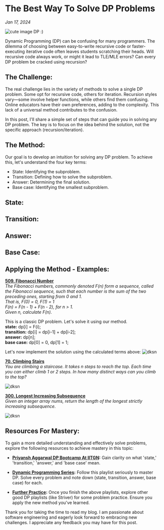 # The Best Way To Solve DP Problems

_Jan 17, 2024_

![cute image DP :)](https://i.ytimg.com/vi/aPQY__2H3tE/maxresdefault.jpg)

Dynamic Programming (DP) can be confusing for many programmers. The dilemma of choosing between easy-to-write recursive code or faster-executing iterative code often leaves students scratching their heads. Will recursive code always work, or might it lead to TLE/MLE errors? Can every DP problem be cracked using recursion?


## The Challenge:
The real challenge lies in the variety of methods to solve a single DP problem. Some opt for recursive code, others for iteration. Recursion styles vary—some involve helper functions, while others find them confusing. Online educators have their own preferences, adding to the complexity. This lack of a universal method contributes to the confusion.  

In this post, I'll share a simple set of steps that can guide you in solving any DP problem. The key is to focus on the idea behind the solution, not the specific approach (recursion/iteration).


## The Method:
Our goal is to develop an intuition for solving any DP problem. To achieve this, let's understand the four key terms:

- State: Identifying the subproblem.
- Transition: Defining how to solve the subproblem.
- Answer: Determining the final solution.
- Base case: Identifying the smallest subproblem.

## State:


## Transition:


## Answer:


## Base Case:


## Applying the Method - Examples:

**[509. Fibonacci Number](https://leetcode.com/problems/fibonacci-number/)**  
_The Fibonacci numbers, commonly denoted F(n) form a sequence, called the Fibonacci sequence, such that each number is the sum of the two preceding ones, starting from 0 and 1._  
_That is,_
_F(0) = 0, F(1) = 1_  
_F(n) = F(n - 1) + F(n - 2), for n > 1._  
_Given n, calculate F(n)._  

This is a classic DP problem. Let's solve it using our method.  
**state:** dp[i] = F(i);  
**transition:** dp[i] = dp[i-1] + dp[i-2];  
**answer:** dp[n];  
**base case:** dp[0] = 0, dp[1] = 1;  

Let's now implement the solution using the calculated terms above:
![dksn](/raw_data/Projects/blog%20project/BlogContent/images/blog-post2-fibo.jpg)  


**[70. Climbing Stairs](https://leetcode.com/problems/climbing-stairs/)**  
*You are climbing a staircase. It takes n steps to reach the top.*
*Each time you can either climb 1 or 2 steps. In how many distinct ways can you climb to the top?*   

![dksn](/raw_data/Projects/blog%20project/BlogContent/images/blog-post2-stairs.jpg)


**[300. Longest Increasing Subsequence](https://leetcode.com/problems/longest-increasing-subsequence/)**  
*Given an integer array nums, return the length of the longest strictly increasing subsequence.*  

![dksn](/raw_data/Projects/blog%20project/BlogContent/images/blog-post2-lis.jpg)




## Resources For Mastery:
To gain a more detailed understanding and effectively solve problems, explore the following resources to achieve mastery in this topic:
- **[Priyansh Aggarwal DP Bootcamp At IITGN](https://www.youtube.com/playlist?list=PLAj_13N2fk-RA6wvOUmWOyUeL9zmWFJoI):**  Gain clarity on what 'state,' 'transition,' 'answer,' and 'base case' mean.

- **[Dynamic Programming Series](https://www.youtube.com/playlist?list=PLcXpkI9A-RZI-xF76L0sZq_u-k_yHz8pd):** Follow this playlist seriously to master DP. Solve every problem and note down (state, transition, answer, base case) for each.

- **[Further Practice](https://www.youtube.com/playlist?list=PLgUwDviBIf0qUlt5H_kiKYaNSqJ81PMMY):** Once you finish the above playlists, explore other good DP playlists (like Striver) for some problem practice. Ensure you apply the new method you've learned.

Thank you for taking the time to read my blog. I am passionate about software engineering and eagerly look forward to embracing new challenges. I appreciate any feedback you may have for this post.